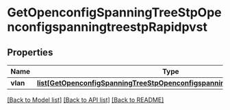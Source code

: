 # GetOpenconfigSpanningTreeStpOpenconfigspanningtreestpRapidpvst

## Properties
Name | Type | Description | Notes
------------ | ------------- | ------------- | -------------
**vlan** | [**list[GetOpenconfigSpanningTreeStpOpenconfigspanningtreestpRapidpvstVlan]**](GetOpenconfigSpanningTreeStpOpenconfigspanningtreestpRapidpvstVlan.md) |  | [optional] 

[[Back to Model list]](../README.md#documentation-for-models) [[Back to API list]](../README.md#documentation-for-api-endpoints) [[Back to README]](../README.md)


